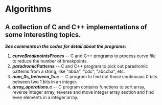 # Algorithms
## A collection of C and C++ implementations of some interesting topics.

***See comments in the codes for detail about the programs:***

1. ***curveBreakpointsProces*** -- C and C++ programs to process curve file to reduce the number of breakpoints.   
2. ***paradromicPatterns***     -- C and C++ program to pick out paradromic patterns from a string, like "abba", "cdc", "abccba", etc.   
3. ***num_0s_between_1s.c***    -- C program to find out those continuous 0 bits between two 1 bits in an integer.   
4. ***array_operations.c***     -- C program contains functions to sort array, reverse integer array, reverse and move integer array section and find even elements in a integer array.   
